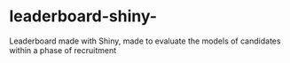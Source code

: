 # leaderboard-shiny-
Leaderboard made with Shiny, made to evaluate the models of candidates within a phase of recruitment
